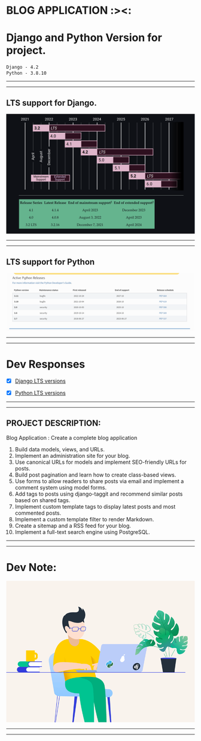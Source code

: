 # BLOG APPLICATION :><:


# Django and Python Version for project.

    Django - 4.2
    Python - 3.8.10

***
***
## LTS support for Django.

![img.png](docs/img/django_lts.png)

***
***
## LTS support for Python

![img.png](docs/img/python_lts.png)

***
***
# Dev Responses
- [x] [Django LTS versions](https://www.djangoproject.com/download/)
- [x] [Python LTS versions](https://www.python.org/downloads/)


[//]: # (## Test and Deploy)

***
***
## PROJECT DESCRIPTION:

Blog Application : Create a complete blog application

1. Build data models, views, and URLs.
2. Implement an administration site for your blog.
3. Use canonical URLs for models and implement SEO-friendly URLs for posts.
4. Build post pagination and learn how to create class-based views.
5. Use forms to allow readers to share posts via email and implement a comment system using model forms.
6. Add tags to posts using django-taggit and recommend similar posts based on shared tags.
7. Implement custom template tags to display latest posts and most commented posts.
8. Implement a custom template filter to render Markdown.
9. Create a sitemap and a RSS feed for your blog.
10. Implement a full-text search engine using PostgreSQL.

***
***

# Dev Note:

![img.png](docs/img/devloper.gif)

***
***


